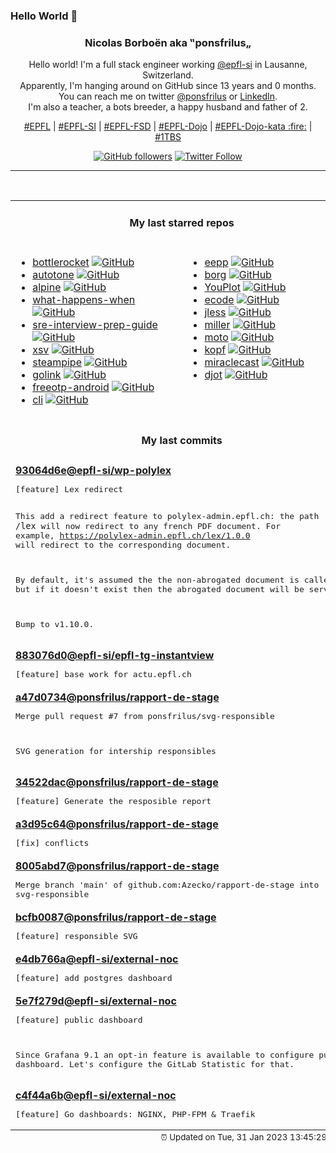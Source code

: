 ### Hello World 👋

<p align="center">
  <!-- use https://avatars.githubusercontent.com/u/176002?v=4 for your default github picture 
  <img src="https://raw.githubusercontent.com/ponsfrilus/ponsfrilus/master/img/ponsfrilus.png" title="Nicolas Borboën aka ‟ponsfrilus„" alt="Nicolas Borboën aka ‟ponsfrilus„" /> -->
  <h3 align="center">
    Nicolas Borboën aka ‟ponsfrilus„
  </h3>
  <p align="center">
    Hello world! I'm a full stack engineer working <a href="https://github.com/epfl-si">@epfl-si</a> in Lausanne, Switzerland.
    <br />Apparently, I'm hanging around on GitHub since 13 years and 0 months.
    <br />You can reach me on twitter <a href="https://twitter.com/ponsfrilus">@ponsfrilus</a> or <a href="http://linkedin.com/in/nicolasborboen">LinkedIn</a>.
    <br />I'm also a teacher, a bots breeder, a happy husband and father of 2.
  </p>
  <p align="center">
    <a href="https://www.epfl.ch">#EPFL</a> | 
    <a href="https://github.com/epfl-si/">#EPFL-SI</a> | 
    <a href="https://github.com/epfl-fsd">#EPFL-FSD</a> | 
    <a href="https://github.com/topics/epfl-dojo">#EPFL-Dojo</a> | 
    <a href="https://github.com/topics/epfl-dojo-kata">#EPFL-Dojo-kata :fire:</a> | 
    <a href="https://en.wikipedia.org/wiki/Indentation_style#Variant:_1TBS_(OTBS)">#1TBS</a>
  </p>
  <p align="center">
    <a href="https://github.com/ponsfrilus"><img alt="GitHub followers" src="https://img.shields.io/github/followers/ponsfrilus?label=Follow%20me%20on%20github&style=social"></a>
    <a href="https://twitter.com/ponsfrilus"><img alt="Twitter Follow" src="https://img.shields.io/twitter/follow/ponsfrilus?label=follow%20me%20on%20twitter&style=social"></a>
  </p>
  </p><hr><table align="center">
<tr>
<td colspan="2" align="center"><h4>My last starred repos</h4></td>
</tr>
<tr>
<td valign="top">
<ul>
<li>
<a href="https://github.com/bottlerocket-os/bottlerocket" title="An operating system designed for hosting containers" target="_blank">bottlerocket</a>&nbsp;<a href="https://github.com/bottlerocket-os/bottlerocket" title="An operating system designed for hosting containers" target="_blank"><img src="https://img.shields.io/github/stars/bottlerocket-os/bottlerocket?style=social" alt="GitHub"></a>
</li>
<li>
<a href="https://github.com/alexcrist/autotone" title="A vocal pitch correction web application (like Autotune)" target="_blank">autotone</a>&nbsp;<a href="https://github.com/alexcrist/autotone" title="A vocal pitch correction web application (like Autotune)" target="_blank"><img src="https://img.shields.io/github/stars/alexcrist/autotone?style=social" alt="GitHub"></a>
</li>
<li>
<a href="https://github.com/alpinejs/alpine" title="A rugged, minimal framework for composing JavaScript behavior in your markup. " target="_blank">alpine</a>&nbsp;<a href="https://github.com/alpinejs/alpine" title="A rugged, minimal framework for composing JavaScript behavior in your markup. " target="_blank"><img src="https://img.shields.io/github/stars/alpinejs/alpine?style=social" alt="GitHub"></a>
</li>
<li>
<a href="https://github.com/alex/what-happens-when" title="An attempt to answer the age old interview question "What happens when you type google.com into your browser and press enter?"" target="_blank">what-happens-when</a>&nbsp;<a href="https://github.com/alex/what-happens-when" title="An attempt to answer the age old interview question "What happens when you type google.com into your browser and press enter?"" target="_blank"><img src="https://img.shields.io/github/stars/alex/what-happens-when?style=social" alt="GitHub"></a>
</li>
<li>
<a href="https://github.com/mxssl/sre-interview-prep-guide" title="Site Reliability Engineer Interview Preparation Guide" target="_blank">sre-interview-prep-guide</a>&nbsp;<a href="https://github.com/mxssl/sre-interview-prep-guide" title="Site Reliability Engineer Interview Preparation Guide" target="_blank"><img src="https://img.shields.io/github/stars/mxssl/sre-interview-prep-guide?style=social" alt="GitHub"></a>
</li>
<li>
<a href="https://github.com/BurntSushi/xsv" title="A fast CSV command line toolkit written in Rust." target="_blank">xsv</a>&nbsp;<a href="https://github.com/BurntSushi/xsv" title="A fast CSV command line toolkit written in Rust." target="_blank"><img src="https://img.shields.io/github/stars/BurntSushi/xsv?style=social" alt="GitHub"></a>
</li>
<li>
<a href="https://github.com/turbot/steampipe" title="Use SQL to instantly query your cloud services (AWS, Azure, GCP and more). Open source CLI. No DB required. " target="_blank">steampipe</a>&nbsp;<a href="https://github.com/turbot/steampipe" title="Use SQL to instantly query your cloud services (AWS, Azure, GCP and more). Open source CLI. No DB required. " target="_blank"><img src="https://img.shields.io/github/stars/turbot/steampipe?style=social" alt="GitHub"></a>
</li>
<li>
<a href="https://github.com/tailscale/golink" title="A private shortlink service for tailnets" target="_blank">golink</a>&nbsp;<a href="https://github.com/tailscale/golink" title="A private shortlink service for tailnets" target="_blank"><img src="https://img.shields.io/github/stars/tailscale/golink?style=social" alt="GitHub"></a>
</li>
<li>
<a href="https://github.com/freeotp/freeotp-android" title="null" target="_blank">freeotp-android</a>&nbsp;<a href="https://github.com/freeotp/freeotp-android" title="null" target="_blank"><img src="https://img.shields.io/github/stars/freeotp/freeotp-android?style=social" alt="GitHub"></a>
</li>
<li>
<a href="https://github.com/teaxyz/cli" title="the next-generation, cross‐platform package manager" target="_blank">cli</a>&nbsp;<a href="https://github.com/teaxyz/cli" title="the next-generation, cross‐platform package manager" target="_blank"><img src="https://img.shields.io/github/stars/teaxyz/cli?style=social" alt="GitHub"></a>
</li>
</ul>
<img width="450" height="1" /></td>
<td valign="top">
<ul>
<li>
<a href="https://github.com/SpartanJ/eepp" title="eepp is an open source cross-platform game and application development framework heavily focused on the development of rich graphical user interfaces." target="_blank">eepp</a>&nbsp;<a href="https://github.com/SpartanJ/eepp" title="eepp is an open source cross-platform game and application development framework heavily focused on the development of rich graphical user interfaces." target="_blank"><img src="https://img.shields.io/github/stars/SpartanJ/eepp?style=social" alt="GitHub"></a>
</li>
<li>
<a href="https://github.com/borgbackup/borg" title="Deduplicating archiver with compression and authenticated encryption." target="_blank">borg</a>&nbsp;<a href="https://github.com/borgbackup/borg" title="Deduplicating archiver with compression and authenticated encryption." target="_blank"><img src="https://img.shields.io/github/stars/borgbackup/borg?style=social" alt="GitHub"></a>
</li>
<li>
<a href="https://github.com/red-data-tools/YouPlot" title="A command line tool that draw plots on the terminal." target="_blank">YouPlot</a>&nbsp;<a href="https://github.com/red-data-tools/YouPlot" title="A command line tool that draw plots on the terminal." target="_blank"><img src="https://img.shields.io/github/stars/red-data-tools/YouPlot?style=social" alt="GitHub"></a>
</li>
<li>
<a href="https://github.com/SpartanJ/ecode" title="Lightweight multi-platform code editor designed for modern hardware with a focus on responsiveness and performance." target="_blank">ecode</a>&nbsp;<a href="https://github.com/SpartanJ/ecode" title="Lightweight multi-platform code editor designed for modern hardware with a focus on responsiveness and performance." target="_blank"><img src="https://img.shields.io/github/stars/SpartanJ/ecode?style=social" alt="GitHub"></a>
</li>
<li>
<a href="https://github.com/PaulJuliusMartinez/jless" title="jless is a command-line JSON viewer designed for reading, exploring, and searching through JSON data." target="_blank">jless</a>&nbsp;<a href="https://github.com/PaulJuliusMartinez/jless" title="jless is a command-line JSON viewer designed for reading, exploring, and searching through JSON data." target="_blank"><img src="https://img.shields.io/github/stars/PaulJuliusMartinez/jless?style=social" alt="GitHub"></a>
</li>
<li>
<a href="https://github.com/johnkerl/miller" title="Miller is like awk, sed, cut, join, and sort for name-indexed data such as CSV, TSV, and tabular JSON" target="_blank">miller</a>&nbsp;<a href="https://github.com/johnkerl/miller" title="Miller is like awk, sed, cut, join, and sort for name-indexed data such as CSV, TSV, and tabular JSON" target="_blank"><img src="https://img.shields.io/github/stars/johnkerl/miller?style=social" alt="GitHub"></a>
</li>
<li>
<a href="https://github.com/getmoto/moto" title="A library that allows you to easily mock out tests based on AWS infrastructure." target="_blank">moto</a>&nbsp;<a href="https://github.com/getmoto/moto" title="A library that allows you to easily mock out tests based on AWS infrastructure." target="_blank"><img src="https://img.shields.io/github/stars/getmoto/moto?style=social" alt="GitHub"></a>
</li>
<li>
<a href="https://github.com/nolar/kopf" title="A Python framework to write Kubernetes operators in just a few lines of code" target="_blank">kopf</a>&nbsp;<a href="https://github.com/nolar/kopf" title="A Python framework to write Kubernetes operators in just a few lines of code" target="_blank"><img src="https://img.shields.io/github/stars/nolar/kopf?style=social" alt="GitHub"></a>
</li>
<li>
<a href="https://github.com/albfan/miraclecast" title="Connect external monitors to your system via Wifi-Display specification also known as Miracast" target="_blank">miraclecast</a>&nbsp;<a href="https://github.com/albfan/miraclecast" title="Connect external monitors to your system via Wifi-Display specification also known as Miracast" target="_blank"><img src="https://img.shields.io/github/stars/albfan/miraclecast?style=social" alt="GitHub"></a>
</li>
<li>
<a href="https://github.com/jgm/djot" title="A light markup language" target="_blank">djot</a>&nbsp;<a href="https://github.com/jgm/djot" title="A light markup language" target="_blank"><img src="https://img.shields.io/github/stars/jgm/djot?style=social" alt="GitHub"></a>
</li>
</ul>
<img width="450" height="1" /></td>
</tr>
<tr>
<td colspan="2" align="center"><h4>My last commits</h4></td>
</tr>
<tr>
        <td colspan="2">
          <div><strong><a href="https://api.github.com/repos/epfl-si/wp-polylex/commits/93064d6e5ec28cf524ba718b9fc12f3fe2c9f66c" title="2023-01-30T17:11:40.000+01:00" target="_blank">93064d6e</a><a href="https://github.com/epfl-si">@epfl-si</a><a href="https://github.com/epfl-si/wp-polylex" title="Manage and serve the list of EPFL lexes">/wp-polylex</a></strong></div>
          <pre>[feature] Lex redirect

This add a redirect feature to polylex-admin.epfl.ch: the path
`/lex` will now redirect to any french PDF document. For example,
https://polylex-admin.epfl.ch/lex/1.0.0 will redirect to the 
corresponding
document.

By default, it's assumed the the non-abrogated document is called, but 
if
it doesn't exist then the abrogated document will be served.

Bump to v1.10.0.</pre>
        </td>
        </tr><tr>
        <td colspan="2">
          <div><strong><a href="https://api.github.com/repos/epfl-si/epfl-tg-instantview/commits/883076d09850e0e8df78da2b2f90ef8b2c7a703d" title="2023-01-26T10:25:16.000+01:00" target="_blank">883076d0</a><a href="https://github.com/epfl-si">@epfl-si</a><a href="https://github.com/epfl-si/epfl-tg-instantview" title="EPFL Telegram Instant View (IV)">/epfl-tg-instantview</a></strong></div>
          <pre>[feature] base work for actu.epfl.ch</pre>
        </td>
        </tr><tr>
        <td colspan="2">
          <div><strong><a href="https://api.github.com/repos/ponsfrilus/rapport-de-stage/commits/a47d0734681876282007042a316ebfa23126ab7f" title="2023-01-17T11:08:44.000+01:00" target="_blank">a47d0734</a><a href="https://github.com/ponsfrilus">@ponsfrilus</a><a href="https://github.com/ponsfrilus/rapport-de-stage" title="Génération de rapport de stage">/rapport-de-stage</a></strong></div>
          <pre>Merge pull request #7 from ponsfrilus/svg-responsible

SVG generation for intership responsibles</pre>
        </td>
        </tr><tr>
        <td colspan="2">
          <div><strong><a href="https://api.github.com/repos/ponsfrilus/rapport-de-stage/commits/34522dacdc7633aa216eea0528890b7d9091dbf0" title="2023-01-17T11:07:34.000+01:00" target="_blank">34522dac</a><a href="https://github.com/ponsfrilus">@ponsfrilus</a><a href="https://github.com/ponsfrilus/rapport-de-stage" title="Génération de rapport de stage">/rapport-de-stage</a></strong></div>
          <pre>[feature] Generate the resposible report</pre>
        </td>
        </tr><tr>
        <td colspan="2">
          <div><strong><a href="https://api.github.com/repos/ponsfrilus/rapport-de-stage/commits/a3d95c64bb6fbd62380e5951e4fd8b5fcc6183c8" title="2023-01-13T10:33:52.000+01:00" target="_blank">a3d95c64</a><a href="https://github.com/ponsfrilus">@ponsfrilus</a><a href="https://github.com/ponsfrilus/rapport-de-stage" title="Génération de rapport de stage">/rapport-de-stage</a></strong></div>
          <pre>[fix] conflicts</pre>
        </td>
        </tr><tr>
        <td colspan="2">
          <div><strong><a href="https://api.github.com/repos/ponsfrilus/rapport-de-stage/commits/8005abd7769873e7431e7a6aaaa37968ebc8d605" title="2023-01-13T10:29:15.000+01:00" target="_blank">8005abd7</a><a href="https://github.com/ponsfrilus">@ponsfrilus</a><a href="https://github.com/ponsfrilus/rapport-de-stage" title="Génération de rapport de stage">/rapport-de-stage</a></strong></div>
          <pre>Merge branch 'main' of github.com:Azecko/rapport-de-stage into svg-responsible</pre>
        </td>
        </tr><tr>
        <td colspan="2">
          <div><strong><a href="https://api.github.com/repos/ponsfrilus/rapport-de-stage/commits/bcfb00870c8c763841cd8a8ff2a58d591e47c732" title="2022-12-22T12:55:42.000+01:00" target="_blank">bcfb0087</a><a href="https://github.com/ponsfrilus">@ponsfrilus</a><a href="https://github.com/ponsfrilus/rapport-de-stage" title="Génération de rapport de stage">/rapport-de-stage</a></strong></div>
          <pre>[feature] responsible SVG</pre>
        </td>
        </tr><tr>
        <td colspan="2">
          <div><strong><a href="https://api.github.com/repos/epfl-si/external-noc/commits/e4db766ab407fc11cdfb9fbedc7e1da3493397ab" title="2022-12-12T18:50:44.000+01:00" target="_blank">e4db766a</a><a href="https://github.com/epfl-si">@epfl-si</a><a href="https://github.com/epfl-si/external-noc" title="External Network Operations Center for EPFL SI ISAS-FSD">/external-noc</a></strong></div>
          <pre>[feature] add postgres dashboard</pre>
        </td>
        </tr><tr>
        <td colspan="2">
          <div><strong><a href="https://api.github.com/repos/epfl-si/external-noc/commits/5e7f279d3f1116379129c4e5b0d1db54409b74fa" title="2022-12-10T01:26:46.000+01:00" target="_blank">5e7f279d</a><a href="https://github.com/epfl-si">@epfl-si</a><a href="https://github.com/epfl-si/external-noc" title="External Network Operations Center for EPFL SI ISAS-FSD">/external-noc</a></strong></div>
          <pre>[feature] public dashboard

Since Grafana 9.1 an opt-in feature is available to configure public 
dashboard. Let's configure the GitLab Statistic for that.</pre>
        </td>
        </tr><tr>
        <td colspan="2">
          <div><strong><a href="https://api.github.com/repos/epfl-si/external-noc/commits/c4f44a6bc95354ad14d7a602f6fc8def8b4cc124" title="2022-12-10T00:56:24.000+01:00" target="_blank">c4f44a6b</a><a href="https://github.com/epfl-si">@epfl-si</a><a href="https://github.com/epfl-si/external-noc" title="External Network Operations Center for EPFL SI ISAS-FSD">/external-noc</a></strong></div>
          <pre>[feature] Go dashboards: NGINX, PHP-FPM & Traefik</pre>
        </td>
        </tr><tfoot>
<tr>
<td colspan="2" align="right">
<img width="900" height="1" />
<small>⏰ Updated on Tue, 31 Jan 2023 13:45:29 GMT</small>
</td>
</tr>
</tfoot>
<br />
</table>
